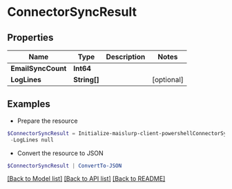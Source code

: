 # ConnectorSyncResult
## Properties

Name | Type | Description | Notes
------------ | ------------- | ------------- | -------------
**EmailSyncCount** | **Int64** |  | 
**LogLines** | **String[]** |  | [optional] 

## Examples

- Prepare the resource
```powershell
$ConnectorSyncResult = Initialize-maislurp-client-powershellConnectorSyncResult  -EmailSyncCount null `
 -LogLines null
```

- Convert the resource to JSON
```powershell
$ConnectorSyncResult | ConvertTo-JSON
```

[[Back to Model list]](../README#documentation-for-models) [[Back to API list]](../README#documentation-for-api-endpoints) [[Back to README]](../README)

